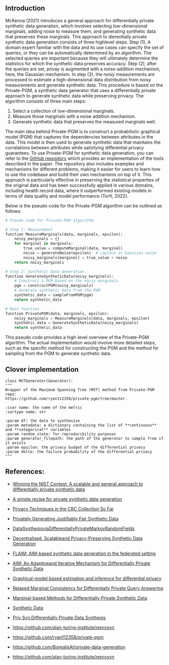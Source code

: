 ## Introduction 

McKenna (2021) introduces a general approach for differentially private synthetic data generation, which involves selecting low-dimensional marginals, adding noise to measure them, and generating synthetic data that preserves these marginals. This approach to dierentially private synthetic data generation consists of three highlevel steps. Step (1), A domain expert familiar with the data and its use cases can specify the set of queries, or they can be automatically determined by an algorithm. The selected queries are important because they will ultimately determine the statistics for which the synthetic data preserves accuracy. Step (2), after the queries are set, privay is augmented with a noise-addition mechanism, here, the Gaussian mechanism. In step (3), the noisy measurements are processed to estimate a high-dimensional data distribution from noisy measurements and generate synthetic data. This procedure is based on the Private-PGM, a synthetic data generator that uses a differentially private approach to generate synthetic data while preserving privacy. The algorithm consists of three main steps:

1. Select a collection of low-dimensional marginals.
2. Measure those marginals with a noise addition mechanism.
3. Generate synthetic data that preserves the measured marginals well.


The main idea behind Private-PGM is to construct a probabilistic graphical model (PGM) that captures the dependencies between attributes in the data. This model is then used to generate synthetic data that maintains the correlations between attributes while satisfying differential privacy guarantees. To use Private-PGM for synthetic data generation, you can refer to the [GitHub repository](https://github.com/ryan112358/private-pgm) which provides an implementation of the tools described in the paper. The repository also includes examples and mechanisms for different problems, making it easier for users to learn how to use the codebase and build their own mechanisms on top of it. This approach is particularly effective in preserving the statistical properties of the original data and has been successfully applied in various domains, including health record data, where it outperformed existing models in terms of data quality and model performance (Torfi, 2022). 


Below is the pseudo code for the Private-PGM algorithm can be outlined as follows:

```python
# Pseudo code for Private-PGM algorithm

# Step 1: Measurement
function MeasureMarginals(data, marginals, epsilon):
    noisy_marginals = {}
    for marginal in marginals:
        true_value = computeMarginal(data, marginal)
        noise = generateNoise(epsilon)  # Laplace or Gaussian noise
        noisy_marginals[marginal] = true_value + noise
    return noisy_marginals

# Step 2: Synthetic Data Generation
function GenerateSyntheticData(noisy_marginals):
    # Construct a PGM based on the noisy marginals
    pgm = constructPGM(noisy_marginals)
    # Generate synthetic data from the PGM
    synthetic_data = sampleFromPGM(pgm)
    return synthetic_data

# Main function
function PrivatePGM(data, marginals, epsilon):
    noisy_marginals = MeasureMarginals(data, marginals, epsilon)
    synthetic_data = GenerateSyntheticData(noisy_marginals)
    return synthetic_data
```

This pseudo code provides a high-level overview of the Private-PGM algorithm. The actual implementation would involve more detailed steps, such as the specific method for constructing the PGM and the method for sampling from the PGM to generate synthetic data.

## Clover implementation 


    class MSTGenerator(Generator):
    """
    Wrapper of the Maximum Spanning Tree (MST) method from Private-PGM repo:
    https://github.com/ryan112358/private-pgm/tree/master.

    :cvar name: the name of the metric
    :vartype name: str

    :param df: the data to synthesize
    :param metadata: a dictionary containing the list of **continuous** and **categorical** variables
    :param random_state: for reproducibility purposes
    :param generator_filepath: the path of the generator to sample from if it exists
    :param epsilon: the privacy budget of the differential privacy
    :param delta: the failure probability of the differential privacy
    """

  

## References:
- [Winning the NIST Contest: A scalable and general approach to differentially private synthetic data](https://arxiv.org/pdf/2108.04978.pdf)
- [A simple recipe for private synthetic data generation](https://differentialprivacy.org/synth-data-1/)
- [Privacy Techniques in the CRC Collection So Far](https://pages.nist.gov/privacy_collaborative_research_cycle/pages/techniques.html)
- [Privately Generating Justifiably Fair Synthetic Data](https://www.vldb.org/pvldb/vol16/p1573-pujol.pdf)
- [DataSynthesisviaDifferentiallyPrivateMarkovRandomFields](https://www.vldb.org/pvldb/vol14/p2190-cai.pdf)
- [Decentralised, Scalableand Privacy-Preserving Synthetic Data Generation](https://arxiv.org/pdf/2310.20062.pdf)
- [FLAIM: AIM-based synthetic data generation in the federated setting](https://arxiv.org/pdf/2310.03447.pdf)
- [AIM: An Adaptiveand Iterative Mechanism for Differentially Private Synthetic Data](https://arxiv.org/pdf/2201.12677.pdf)
- [Graphical-model based estimation and inference for differential privacy](https://arxiv.org/pdf/1901.09136.pdf)
- [Relaxed Marginal Consistency for Differentially Private Query Answering](https://arxiv.org/pdf/2109.06153.pdf)
- [Marginal-based Methods for Differentially Private Synthetic Data](https://youtube.com/watch?v=UKzh9QgNRxA)
- [Synthetic Data](https://programming-dp.com/ch14.html)
- [Priv Syn:Differentially Private Data Synthesis](https://www.usenix.org/system/files/sec21fall-zhang-zhikun.pdf)



- https://github.com/alan-turing-institute/reprosyn
- https://github.com/ryan112358/private-pgm
- https://github.com/BorealisAI/private-data-generation
- https://github.com/alan-turing-institute/reprosyn

